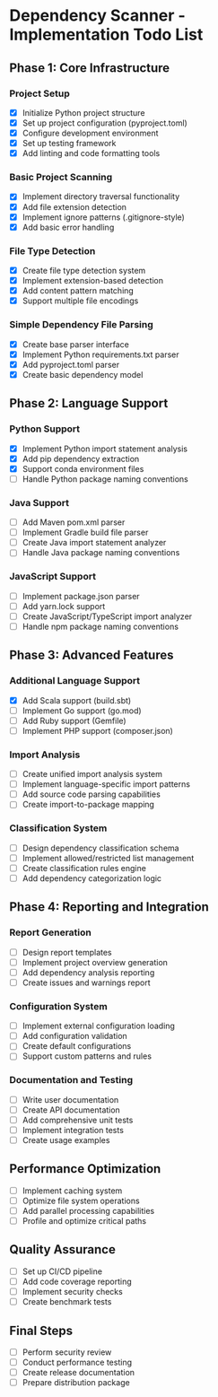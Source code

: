 # Dependency Scanner - Implementation Todo List

## Phase 1: Core Infrastructure

### Project Setup
- [x] Initialize Python project structure
- [x] Set up project configuration (pyproject.toml)
- [x] Configure development environment
- [x] Set up testing framework
- [x] Add linting and code formatting tools

### Basic Project Scanning
- [x] Implement directory traversal functionality
- [x] Add file extension detection
- [x] Implement ignore patterns (.gitignore-style)
- [x] Add basic error handling

### File Type Detection
- [x] Create file type detection system
- [x] Implement extension-based detection
- [x] Add content pattern matching
- [x] Support multiple file encodings

### Simple Dependency File Parsing
- [x] Create base parser interface
- [x] Implement Python requirements.txt parser
- [x] Add pyproject.toml parser
- [x] Create basic dependency model

## Phase 2: Language Support

### Python Support
- [x] Implement Python import statement analysis
- [x] Add pip dependency extraction
- [x] Support conda environment files
- [ ] Handle Python package naming conventions

### Java Support
- [ ] Add Maven pom.xml parser
- [ ] Implement Gradle build file parser
- [ ] Create Java import statement analyzer
- [ ] Handle Java package naming conventions

### JavaScript Support
- [ ] Implement package.json parser
- [ ] Add yarn.lock support
- [ ] Create JavaScript/TypeScript import analyzer
- [ ] Handle npm package naming conventions

## Phase 3: Advanced Features

### Additional Language Support
- [x] Add Scala support (build.sbt)
- [ ] Implement Go support (go.mod)
- [ ] Add Ruby support (Gemfile)
- [ ] Implement PHP support (composer.json)

### Import Analysis
- [ ] Create unified import analysis system
- [ ] Implement language-specific import patterns
- [ ] Add source code parsing capabilities
- [ ] Create import-to-package mapping

### Classification System
- [ ] Design dependency classification schema
- [ ] Implement allowed/restricted list management
- [ ] Create classification rules engine
- [ ] Add dependency categorization logic

## Phase 4: Reporting and Integration

### Report Generation
- [ ] Design report templates
- [ ] Implement project overview generation
- [ ] Add dependency analysis reporting
- [ ] Create issues and warnings report

### Configuration System
- [ ] Implement external configuration loading
- [ ] Add configuration validation
- [ ] Create default configurations
- [ ] Support custom patterns and rules

### Documentation and Testing
- [ ] Write user documentation
- [ ] Create API documentation
- [ ] Add comprehensive unit tests
- [ ] Implement integration tests
- [ ] Create usage examples

## Performance Optimization
- [ ] Implement caching system
- [ ] Optimize file system operations
- [ ] Add parallel processing capabilities
- [ ] Profile and optimize critical paths

## Quality Assurance
- [ ] Set up CI/CD pipeline
- [ ] Add code coverage reporting
- [ ] Implement security checks
- [ ] Create benchmark tests

## Final Steps
- [ ] Perform security review
- [ ] Conduct performance testing
- [ ] Create release documentation
- [ ] Prepare distribution package